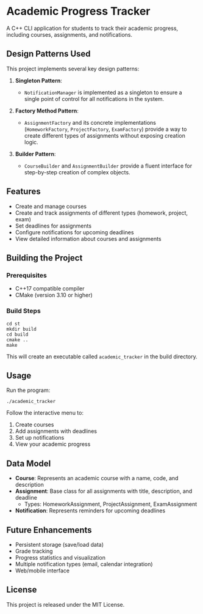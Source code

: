 # Academic Progress Tracker

A C++ CLI application for students to track their academic progress, including courses, assignments, and notifications.

## Design Patterns Used

This project implements several key design patterns:

1. **Singleton Pattern**: 
   - `NotificationManager` is implemented as a singleton to ensure a single point of control for all notifications in the system.

2. **Factory Method Pattern**: 
   - `AssignmentFactory` and its concrete implementations (`HomeworkFactory`, `ProjectFactory`, `ExamFactory`) provide a way to create different types of assignments without exposing creation logic.

3. **Builder Pattern**: 
   - `CourseBuilder` and `AssignmentBuilder` provide a fluent interface for step-by-step creation of complex objects.

## Features

- Create and manage courses
- Create and track assignments of different types (homework, project, exam)
- Set deadlines for assignments
- Configure notifications for upcoming deadlines
- View detailed information about courses and assignments

## Building the Project

### Prerequisites

- C++17 compatible compiler
- CMake (version 3.10 or higher)

### Build Steps

```
cd st
mkdir build
cd build
cmake ..
make
```

This will create an executable called `academic_tracker` in the build directory.

## Usage

Run the program:

```
./academic_tracker
```

Follow the interactive menu to:

1. Create courses
2. Add assignments with deadlines
3. Set up notifications
4. View your academic progress

## Data Model

- **Course**: Represents an academic course with a name, code, and description
- **Assignment**: Base class for all assignments with title, description, and deadline
  - Types: HomeworkAssignment, ProjectAssignment, ExamAssignment
- **Notification**: Represents reminders for upcoming deadlines

## Future Enhancements

- Persistent storage (save/load data)
- Grade tracking
- Progress statistics and visualization
- Multiple notification types (email, calendar integration)
- Web/mobile interface

## License

This project is released under the MIT License.